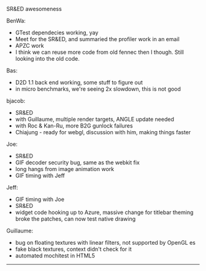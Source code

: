 SR&ED awesomeness


BenWa:
* GTest dependecies working, yay
* Meet for the SR&ED, and summaried the profiler work in an email
* APZC work
* I think we can reuse more code from old fennec then I though. Still looking into the old code.

Bas:
* D2D 1.1 back end working, some stuff to figure out
* in micro benchmarks, we're seeing 2x slowdown, this is not good

bjacob:
* SR&ED
* with Guillaume, multiple render targets, ANGLE update needed
* with Roc & Kan-Ru, more B2G gunlock failures
* Chiajung - ready for webgl, discussion with him, making things faster

Joe:
* SR&ED
* GIF decoder security bug, same as the webkit fix
* long hangs from image animation work
* GIF timing with Jeff

Jeff:
* GIF timing with Joe
* SR&ED
* widget code hooking up to Azure, massive change for titlebar theming broke the patches, can now test native drawing

Guillaume:
* bug on floating textures with linear filters, not supported by OpenGL es
* fake black textures, context didn't check for it
* automated mochitest in HTML5

________________


